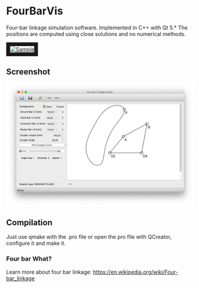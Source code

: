 # FourBarVis
Four-bar linkage simulation software. Implemented in C++ with Qt 5.*
The positions are computed using close solutions and no numerical methods. 

<a href="http://www.youtube.com/watch?feature=player_embedded&v=qHLCWlnK5pc
" target="_blank"><img src="http://img.youtube.com/vi/qHLCWlnK5pc/0.jpg" 
alt="Sample" width="240" height="180" border="10" /></a>

## Screenshot
![Screenshot1 screenshot](/resources/screenshot1.png)

## Compilation
Just use qmake with the .pro file or open the pro file with QCreator, configure it and make it.

### Four bar What?
Learn more about four bar linkage: https://en.wikipedia.org/wiki/Four-bar_linkage
